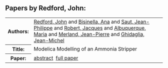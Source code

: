 <h2>Papers by Redford, John:</h2>
<!-- Begin papers -->
<table>
<tr><th>Authors:</th><td>
<a href="../authors/author_199.html">Redford, John</a> and 
<a href="../authors/author_023.html">Bisinella, Ana</a> and 
<a href="../authors/author_208.html">Saut, Jean-Philippe</a> and 
<a href="../authors/author_201.html">Robert, Jacques</a> and 
<a href="../authors/author_002.html">Albuquerque, Maria</a> and 
<a href="../authors/author_163.html">Merland, Jean-Pierre</a> and 
<a href="../authors/author_077.html">Ghidaglia, Jean-Michel</a>
</td></tr>
<tr><th>Title:  </th><td>Modelica Modelling of an Ammonia Stripper</td></tr>
<tr><th>Paper:  </th><td><a href="../abstracts/Modelica2019abstract3D2.pdf">abstract</a>&nbsp;&nbsp;<a href="../papers/Modelica2019paper3D2.pdf">full paper</a></td></tr>
</table>
<br>
<!-- End papers -->